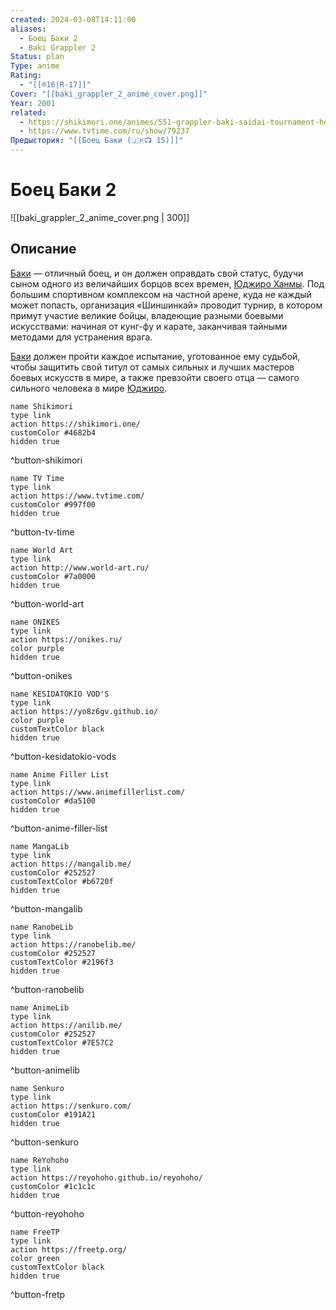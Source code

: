 ```yaml
---
created: 2024-03-08T14:11:00
aliases:
  - Боец Баки 2
  - Baki Grappler 2
Status: plan
Type: anime
Rating:
  - "[[®️16|R-17]]"
Cover: "[[baki_grappler_2_anime_cover.png]]"
Year: 2001
related:
  - https://shikimori.one/animes/551-grappler-baki-saidai-tournament-hen
  - https://www.tvtime.com/ru/show/79237
Предыстория: "[[Боец Баки (🇯🇵📺 15)]]"
---
```


# Боец Баки 2

![[baki_grappler_2_anime_cover.png | 300]]


## Описание

[Баки](https://shikimori.one/characters/10498-baki-hanma) — отличный боец, и он должен оправдать свой статус, будучи сыном одного из величайших борцов всех времен, [Юджиро Ханмы](https://shikimori.one/characters/10499-yuujirou-hanma). Под большим спортивном комплексом на частной арене, куда не каждый может попасть, организация «Шиншинкай» проводит турнир, в котором примут участие великие бойцы, владеющие разными боевыми искусствами: начиная от кунг-фу и карате, заканчивая тайными методами для устранения врага.

[Баки](https://shikimori.one/characters/10498-baki-hanma) должен пройти каждое испытание, уготованное ему судьбой, чтобы защитить свой титул от самых сильных и лучших мастеров боевых искусств в мире, а также превзойти своего отца — самого сильного человека в мире [Юджиро](https://shikimori.one/characters/10499-yuujirou-hanma).


```button
name Shikimori
type link
action https://shikimori.one/
customColor #4682b4
hidden true
```
^button-shikimori

```button
name TV Time
type link
action https://www.tvtime.com/
customColor #997f00
hidden true
```
^button-tv-time

```button
name World Art
type link
action http://www.world-art.ru/
customColor #7a0000
hidden true
```
^button-world-art

```button
name ONIKES
type link
action https://onikes.ru/
color purple
hidden true
```
^button-onikes

```button
name KESIDATOKIO VOD'S
type link
action https://yo8z6gv.github.io/
color purple
customTextColor black
hidden true
```
^button-kesidatokio-vods

```button
name Anime Filler List
type link
action https://www.animefillerlist.com/
customColor #da5100
hidden true
```
^button-anime-filler-list

```button
name MangaLib
type link
action https://mangalib.me/
customColor #252527
customTextColor #b6720f
hidden true
```
^button-mangalib

```button
name RanobeLib
type link
action https://ranobelib.me/
customColor #252527
customTextColor #2196f3
hidden true
```
^button-ranobelib

```button
name AnimeLib
type link
action https://anilib.me/
customColor #252527
customTextColor #7E57C2
hidden true
```
^button-animelib

```button
name Senkuro
type link
action https://senkuro.com/
customColor #191A21
hidden true
```
^button-senkuro

```button
name ReYohoho
type link
action https://reyohoho.github.io/reyohoho/
customColor #1c1c1c
hidden true
```
^button-reyohoho

```button
name FreeTP
type link
action https://freetp.org/
color green
customTextColor black
hidden true
```
^button-fretp
